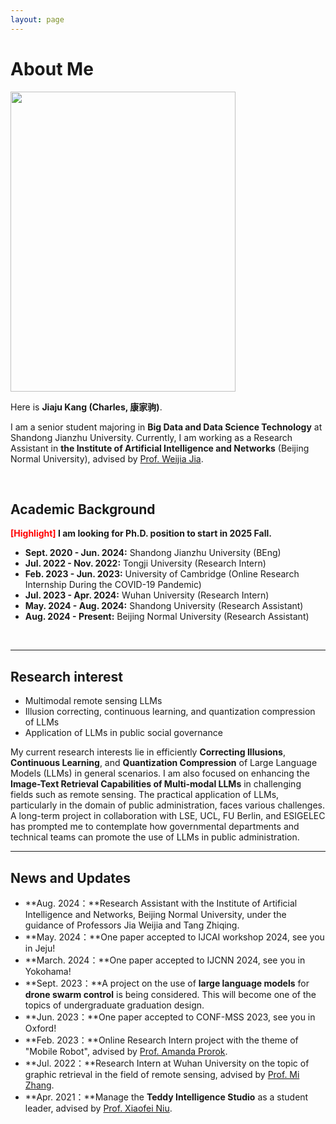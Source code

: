 ```yaml
---
layout: page
---
```


# About Me

<img src="https://kangjiaju.github.io/images/qingdao.jpg" class="floatpic" width="360" height="480">

Here is **Jiaju Kang (Charles, 康家驹)**.

I am a senior student majoring in **Big Data and Data Science Technology** at Shandong Jianzhu University. Currently, I am working as a Research Assistant in **the Institute of Artificial Intelligence and Networks** (Beijing Normal University), advised by [Prof. Weijia Jia](http://jszy.whu.edu.cn/zhangmi/zh_CN/index.htm). 

<br>

## Academic Background

**<font color='red'>[Highlight]</font> I am looking for Ph.D. position to start in 2025 Fall.**

- **Sept. 2020 - Jun. 2024:** Shandong Jianzhu University (BEng)
- **Jul. 2022 - Nov. 2022:** Tongji University (Research Intern)
- **Feb. 2023 - Jun. 2023:** University of Cambridge (Online Research Internship During the COVID-19 Pandemic)
- **Jul. 2023 - Apr. 2024:** Wuhan University (Research Intern)
- **May. 2024 -  Aug. 2024:** Shandong University (Research Assistant)
- **Aug. 2024 - Present:** Beijing Normal University (Research Assistant)

<br>

---

## Research interest

- Multimodal remote sensing LLMs
- Illusion correcting, continuous learning, and quantization compression of LLMs
- Application of LLMs in public social governance

My current research interests lie in efficiently **Correcting Illusions**, **Continuous Learning**, and **Quantization Compression** of Large Language Models (LLMs) in general scenarios. I am also focused on enhancing the **Image-Text Retrieval Capabilities of Multi-modal LLMs** in challenging fields such as remote sensing. The practical application of LLMs, particularly in the domain of public administration, faces various challenges. A long-term project in collaboration with LSE, UCL, FU Berlin, and ESIGELEC has prompted me to contemplate how governmental departments and technical teams can promote the use of LLMs in public administration.
<br>

---

## News and Updates
- **Aug. 2024：**Research Assistant with the Institute of Artificial Intelligence and Networks, Beijing Normal University, under the guidance of Professors Jia Weijia and Tang Zhiqing.
- **May. 2024：**One paper accepted to IJCAI workshop 2024, see you in Jeju!
- **March. 2024：**One paper accepted to IJCNN 2024, see you in Yokohama!
- **Sept. 2023：**A project on the use of **large language models** for **drone swarm control** is being considered. This will become one of the topics of undergraduate graduation design.
- **Jun. 2023：**One paper accepted to CONF-MSS 2023, see you in Oxford!
- **Feb. 2023：**Online Research Intern project with the theme of "Mobile Robot", advised by [Prof. Amanda Prorok](https://www.cst.cam.ac.uk/people/asp45).
- **Jul. 2022：**Research Intern at Wuhan University on the topic of graphic retrieval in the field of remote sensing, advised by [Prof. Mi Zhang](http://jszy.whu.edu.cn/zhangmi/zh_CN/index.htm).
- **Apr. 2021：**Manage the **Teddy Intelligence Studio** as a student leader, advised by [Prof. Xiaofei Niu](https://www.sdjzu.edu.cn/jsjkx/info/1024/4395.htm).